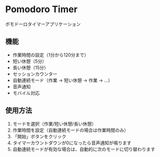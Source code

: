 # Pomodoro Timer

ポモドーロタイマーアプリケーション

## 機能

- 作業時間の設定（1分から120分まで）
- 短い休憩（5分）
- 長い休憩（15分）
- セッションカウンター
- 自動連続モード（作業 → 短い休憩 → 作業 → ...）
- 音声通知
- モバイル対応

## 使用方法

1. モードを選択（作業/短い休憩/長い休憩）
2. 作業時間を設定（自動連続モードの場合は作業時間のみ）
3. 「開始」ボタンをクリック
4. タイマーカウントダウンが0になったら音声通知が鳴ります
5. 自動連続モードが有効な場合は、自動的に次のモードに切り替わります
